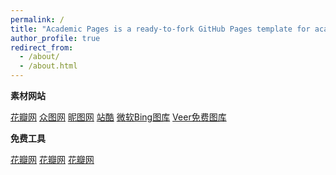 ```yaml
---
permalink: /
title: "Academic Pages is a ready-to-fork GitHub Pages template for academic personal websites"
author_profile: true
redirect_from: 
  - /about/
  - /about.html
---
```


**素材网站**

[花瓣网](https://huaban.com/follow)
[众图网](https://www.ztupic.com/)
[昵图网](https://www.nipic.com/)
[站酷](https://www.zcool.com.cn/)
[微软Bing图库](https://www.bing.com/hp)
[Veer免费图库](https://www.veer.com/)

**免费工具**

[花瓣网](https://m.huaban.com)
[花瓣网](https://m.huaban.com)
[花瓣网](https://m.huaban.com)
